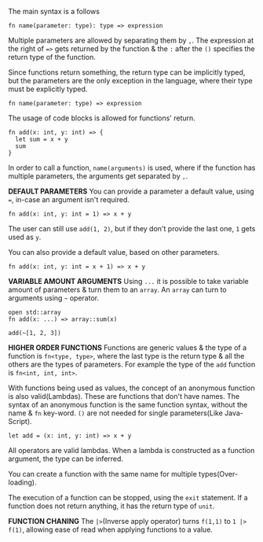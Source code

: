 The main syntax is a follows
```
fn name(parameter: type): type => expression
```
Multiple parameters are allowed by separating them by `,`. The expression at the right of `=>` gets returned by the function & the `:` after the `()` specifies the return type of the function.

Since functions return something, the return type can be implicitly typed, but the parameters are the only exception in the language, where their type must be explicitly typed.
```
fn name(parameter: type) => expression
```

The usage of code blocks is allowed for functions' return.
```
fn add(x: int, y: int) => {
  let sum = x + y
  sum
}
```

In order to call a function, `name(arguments)` is used, where if the function has multiple parameters, the arguments get separated by `,`.

**DEFAULT PARAMETERS**
You can provide a parameter a default value, using `=`, in-case an argument isn't required.
```
fn add(x: int, y: int = 1) => x + y
```
The user can still use `add(1, 2)`, but if they don't provide the last one, `1` gets used as `y`.

You can also provide a default value, based on other parameters.
```
fn add(x: int, y: int = x + 1) => x + y
```

**VARIABLE AMOUNT ARGUMENTS**
Using `...` it is possible to take variable amount of parameters & turn them to an `array`. An `array` can turn to arguments using `~` operator.
```
open std::array
fn add(x: ...) => array::sum(x)

add(~[1, 2, 3])
```

**HIGHER ORDER FUNCTIONS**
Functions are generic values & the type of a function is `fn<type, type>`, where the last type is the return type & all the others are the types of parameters. For example the type of the `add` function is `fn<int, int, int>`.

With functions being used as values, the concept of an anonymous function is also valid(Lambdas). These are functions that don't have names. The syntax of an anonymous function is the same function syntax, without the name & `fn` key-word. `()` are not needed for single parameters(Like Java-Script).
```
let add = (x: int, y: int) => x + y
```
All operators are valid lambdas. When a lambda is constructed as a function argument, the type can be inferred.

You can create a function with the same name for multiple types(Over-loading).

The execution of a function can be stopped, using the `exit` statement. If a function does not return anything, it has the return type of `unit`.

**FUNCTION CHANING**
The `|>`(Inverse apply operator) turns `f(1,1)` to `1 |> f(1)`, allowing ease of read when applying functions to a value.
